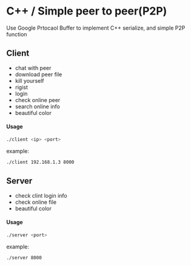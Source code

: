 # C++ / Simple peer to peer(P2P)
Use Google Prtocaol Buffer to implement C++ serialize,
and simple P2P function

## Client
* chat with peer
* download peer file
* kill yourself
* rigist
* login
* check online peer
* search online info
* beautiful color

#### Usage

```bash
./client <ip> <port>
```

example:

```bash
./client 192.168.1.3 8000
```

## Server
* check clint login info
* check online file
* beautiful color

#### Usage

```bash
./server <port>
```

example:

```bash
./server 8000
```


